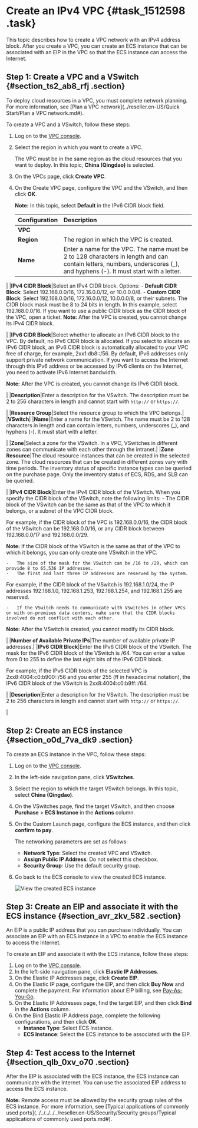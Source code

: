 # Create an IPv4 VPC {#task_1512598 .task}

This topic describes how to create a VPC network with an IPv4 address block. After you create a VPC, you can create an ECS instance that can be associated with an EIP in the VPC so that the ECS instance can access the Internet.

## Step 1: Create a VPC and a VSwitch {#section_ts2_ab8_rfj .section}

To deploy cloud resources in a VPC, you must complete network planning. For more information, see [Plan a VPC network](../reseller.en-US/Quick Start/Plan a VPC network.md#).

To create a VPC and a VSwitch, follow these steps:

1.  Log on to the [VPC console](https://partners-intl.console.aliyun.com/#/vpc).
2.  Select the region in which you want to create a VPC. 

    The VPC must be in the same region as the cloud resources that you want to deploy. In this topic, **China \(Qingdao\)** is selected.

3.  On the VPCs page, click **Create VPC**.
4.  On the Create VPC page, configure the VPC and the VSwitch, and then click **OK**. 

    **Note:** In this topic, select **Default** in the IPv6 CIDR block field.

    |Configuration|Description|
    |:------------|:----------|
    |**VPC**|
    |**Region**|The region in which the VPC is created.|
    |**Name**|Enter a name for the VPC. The name must be 2 to 128 characters in length and can contain letters, numbers, underscores \(\_\), and hyphens \(-\). It must start with a letter.

 |
    |**IPv4 CIDR Block**|Select an IPv4 CIDR block. Options:     -   **Default CIDR Block**: Select 192.168.0.0/16, 172.16.0.0/12, or 10.0.0.0/8.
    -   **Custom CIDR Block**: Select 192.168.0.0/16, 172.16.0.0/12, 10.0.0.0/8, or their subnets. The CIDR block mask must be 8 to 24 bits in length. In this example, select 192.168.0.0/16. If you want to use a public CIDR block as the CIDR block of the VPC, open a ticket.
 **Note:** After the VPC is created, you cannot change its IPv4 CIDR block.

 |
    |**IPv6 CIDR Block**|Select whether to allocate an IPv6 CIDR block to the VPC. By default, no IPv6 CIDR block is allocated. If you select to allocate an IPv6 CIDR block, an IPv6 CIDR block is automatically allocated to your VPC free of charge, for example, 2xx1:db8::/56. By default, IPv6 addresses only support private network communication. If you want to access the Internet through this IPv6 address or be accessed by IPv6 clients on the Internet, you need to activate IPv6 Internet bandwidth.

 **Note:** After the VPC is created, you cannot change its IPv6 CIDR block.

 |
    |**Description**|Enter a description for the VSwitch. The description must be 2 to 256 characters in length and cannot start with `http://` or `https://`.

 |
    |**Resource Group**|Select the resource group to which the VPC belongs.|
    |**VSwitch**|
    |**Name**|Enter a name for the VSwitch. The name must be 2 to 128 characters in length and can contain letters, numbers, underscores \(\_\), and hyphens \(-\). It must start with a letter.

 |
    |**Zone**|Select a zone for the VSwitch. In a VPC, VSwitches in different zones can communicate with each other through the intranet.|
    |**Zone Resource**|The cloud resource instances that can be created in the selected zone. The cloud resources that can be created in different zones vary with time periods. The inventory status of specific instance types can be queried on the purchase page. Only the inventory status of ECS, RDS, and SLB can be queried.

 |
    |**IPv4 CIDR Block**|Enter the IPv4 CIDR block of the VSwitch. When you specify the CIDR block of the VSwitch, note the following limits:     -   The CIDR block of the VSwitch can be the same as that of the VPC to which it belongs, or a subnet of the VPC CIDR block.

For example, if the CIDR block of the VPC is 192.168.0.0/16, the CIDR block of the VSwitch can be 192.168.0.0/16, or any CIDR block between 192.168.0.0/17 and 192.168.0.0/29.

**Note:** If the CIDR block of the VSwitch is the same as that of the VPC to which it belongs, you can only create one VSwitch in the VPC.

    -   The size of the mask for the VSwitch can be /16 to /29, which can provide 8 to 65,536 IP addresses.
    -   The first and last three IP addresses are reserved by the system.

For example, if the CIDR block of the VSwitch is 192.168.1.0/24, the IP addresses 192.168.1.0, 192.168.1.253, 192.168.1.254, and 192.168.1.255 are reserved.

    -   If the VSwitch needs to communicate with VSwitches in other VPCs or with on-premises data centers, make sure that the CIDR blocks involved do not conflict with each other.
 **Note:** After the VSwitch is created, you cannot modify its CIDR block.

 |
    |**Number of Available Private IPs**|The number of available private IP addresses.|
    |**IPv6 CIDR Block**|Enter the IPv6 CIDR block of the VSwitch. The mask for the IPv6 CIDR block of the VSwitch is /64. You can enter a value from 0 to 255 to define the last eight bits of the IPv6 CIDR block.

 For example, if the IPv6 CIDR block of the selected VPC is 2xx8:4004:c0:b900::/56 and you enter 255 \(ff in hexadecimal notation\), the IPv6 CIDR block of the VSwitch is 2xx8:4004:c0:b9ff::/64.

 |
    |**Description**|Enter a description for the VSwitch. The description must be 2 to 256 characters in length and cannot start with `http://` or `https://`.

 |


## Step 2: Create an ECS instance {#section_o0d_7va_dk9 .section}

To create an ECS instance in the VPC, follow these steps:

1.  Log on to the [VPC console](https://partners-intl.console.aliyun.com/#/vpc).
2.  In the left-side navigation pane, click **VSwitches**.
3.  Select the region to which the target VSwitch belongs. In this topic, select **China \(Qingdao\)**.
4.  On the VSwitches page, find the target VSwitch, and then choose **Purchase** \> **ECS Instance** in the **Actions** column.
5.  On the Custom Launch page, configure the ECS instance, and then click **confirm to pay**. 

    The networking parameters are set as follows:

    -   **Network Type**: Select the created VPC and VSwitch.
    -   **Assign Public IP Address**: Do not select this checkbox.
    -   **Security Group**: Use the default security group.
6.  Go back to the ECS console to view the created ECS instance. 

    ![View the created ECS instance](http://static-aliyun-doc.oss-cn-hangzhou.aliyuncs.com/assets/img/2434/156629703854444_en-US.png)


## Step 3: Create an EIP and associate it with the ECS instance {#section_avr_zkv_582 .section}

An EIP is a public IP address that you can purchase individually. You can associate an EIP with an ECS instance in a VPC to enable the ECS instance to access the Internet.

To create an EIP and associate it with the ECS instance, follow these steps:

1.  Log on to the [VPC console](https://partners-intl.console.aliyun.com/#/vpc).
2.  In the left-side navigation pane, click **Elastic IP Addresses**.
3.  On the Elastic IP Addresses page, click **Create EIP**.
4.  On the Elastic IP page, configure the EIP, and then click **Buy Now** and complete the payment. For information about EIP billing, see [Pay-As-You-Go](../../../../../reseller.en-US/Pricing/Pay-As-You-Go.md#).
5.  On the Elastic IP Addresses page, find the target EIP, and then click **Bind** in the **Actions** column.
6.  On the Bind Elastic IP Address page, complete the following configurations, and then click **OK**. 
    -   **Instance Type**: Select ECS Instance.
    -   **ECS Instance**: Select the ECS instance to be associated with the EIP.

## Step 4: Test access to the Internet {#section_qlb_0xv_o70 .section}

After the EIP is associated with the ECS instance, the ECS instance can communicate with the Internet. You can use the associated EIP address to access the ECS instance.

**Note:** Remote access must be allowed by the security group rules of the ECS instance. For more information, see [Typical applications of commonly used ports](../../../../../reseller.en-US/Security/Security groups/Typical applications of commonly used ports.md#).

